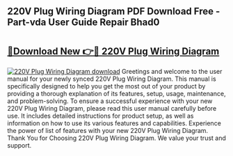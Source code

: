 ## 220V Plug Wiring Diagram PDF Download Free - Part-vda User Guide Repair Bhad0

# <h2><a href="http://dfkxbqp.blite.top/?on=220V+Plug+Wiring+Diagram">🔗Download New 👉🔴 220V Plug Wiring Diagram</a></h2>

[![220V Plug Wiring Diagram download](https://i.imgur.com/lujVjoI.png)](http://dfkxbqp.blite.top/?on=220V+Plug+Wiring+Diagram)
Greetings and welcome to the user manual for your newly synced 220V Plug Wiring Diagram. This manual is specifically designed to help you get the most out of your product by providing a thorough explanation of its features, setup, usage, maintenance, and problem-solving. To ensure a successful experience with your new 220V Plug Wiring Diagram, please read this user manual carefully before use. It includes detailed instructions for product setup, as well as information on how to use its various features and capabilities. Experience the power of list of features with your new 220V Plug Wiring Diagram. Thank You for Choosing 220V Plug Wiring Diagram. We value your trust and support.
